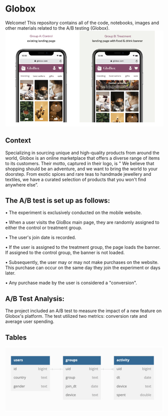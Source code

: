 # Globox

Welcome! This repository contains all of the code, notebooks, images and other materials related to the A/B testing (Globox).
![image](image.png)


## Context
Specializing in sourcing unique and high-quality products from around the world, Globox is an online marketplace that offers a diverse range of items to its customers. Their motto, captured in their logo, is " We believe that shopping should be an adventure, and we want to bring the world to your doorstep. From exotic spices and rare teas to handmade jewellery and textiles, we have a curated selection of products that you won't find anywhere else”.

## The A/B test is set up as follows:

• The experiment is exclusively conducted on the mobile website.

• When a user visits the GloBox main page, they are randomly assigned to either the control or treatment group.

• The user's join date is recorded.

• If the user is assigned to the treatment group, the page loads the banner. If assigned to the control group, the banner is not loaded.

• Subsequently, the user may or may not make purchases on the website. This purchase can occur on the same day they join the experiment or days later.

• Any purchase made by the user is considered a "conversion".

## A/B Test Analysis:
The project included an A/B test to measure the impact of a new feature on Globox's platform. The test utilized two metrics: conversion rate and average user spending.


## Tables 
![schema](Schema.png)
